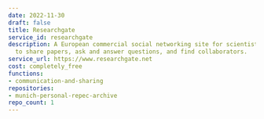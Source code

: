 ```yaml
---
date: 2022-11-30
draft: false
title: Researchgate
service_id: researchgate
description: A European commercial social networking site for scientists and researchers[3]
  to share papers, ask and answer questions, and find collaborators.
service_url: https://www.researchgate.net
cost: completely_free
functions:
- communication-and-sharing
repositories:
- munich-personal-repec-archive
repo_count: 1
---
```



